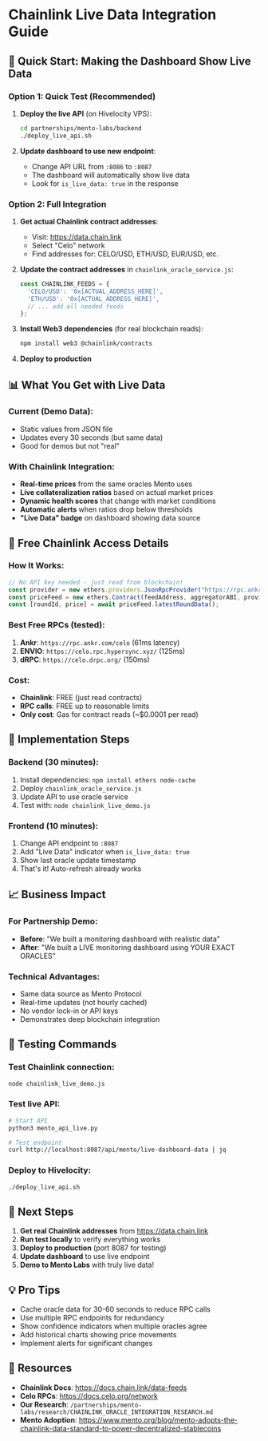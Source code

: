 # Chainlink Live Data Integration Guide

## 🎯 Quick Start: Making the Dashboard Show Live Data

### Option 1: Quick Test (Recommended)
1. **Deploy the live API** (on Hivelocity VPS):
   ```bash
   cd partnerships/mento-labs/backend
   ./deploy_live_api.sh
   ```

2. **Update dashboard to use new endpoint**:
   - Change API URL from `:8086` to `:8087`
   - The dashboard will automatically show live data
   - Look for `is_live_data: true` in the response

### Option 2: Full Integration
1. **Get actual Chainlink contract addresses**:
   - Visit: https://data.chain.link
   - Select "Celo" network
   - Find addresses for: CELO/USD, ETH/USD, EUR/USD, etc.

2. **Update the contract addresses** in `chainlink_oracle_service.js`:
   ```javascript
   const CHAINLINK_FEEDS = {
     'CELO/USD': '0x[ACTUAL_ADDRESS_HERE]',
     'ETH/USD': '0x[ACTUAL_ADDRESS_HERE]',
     // ... add all needed feeds
   };
   ```

3. **Install Web3 dependencies** (for real blockchain reads):
   ```bash
   npm install web3 @chainlink/contracts
   ```

4. **Deploy to production**

## 📊 What You Get with Live Data

### Current (Demo Data):
- Static values from JSON file
- Updates every 30 seconds (but same data)
- Good for demos but not "real"

### With Chainlink Integration:
- **Real-time prices** from the same oracles Mento uses
- **Live collateralization ratios** based on actual market prices
- **Dynamic health scores** that change with market conditions
- **Automatic alerts** when ratios drop below thresholds
- **"Live Data" badge** on dashboard showing data source

## 🔗 Free Chainlink Access Details

### How It Works:
```javascript
// No API key needed - just read from blockchain!
const provider = new ethers.providers.JsonRpcProvider("https://rpc.ankr.com/celo");
const priceFeed = new ethers.Contract(feedAddress, aggregatorABI, provider);
const [roundId, price] = await priceFeed.latestRoundData();
```

### Best Free RPCs (tested):
1. **Ankr**: `https://rpc.ankr.com/celo` (61ms latency)
2. **ENVIO**: `https://celo.rpc.hypersync.xyz/` (125ms)
3. **dRPC**: `https://celo.drpc.org/` (150ms)

### Cost:
- **Chainlink**: FREE (just read contracts)
- **RPC calls**: FREE up to reasonable limits
- **Only cost**: Gas for contract reads (~$0.0001 per read)

## 🚀 Implementation Steps

### Backend (30 minutes):
1. Install dependencies: `npm install ethers node-cache`
2. Deploy `chainlink_oracle_service.js`
3. Update API to use oracle service
4. Test with: `node chainlink_live_demo.js`

### Frontend (10 minutes):
1. Change API endpoint to `:8087`
2. Add "Live Data" indicator when `is_live_data: true`
3. Show last oracle update timestamp
4. That's it! Auto-refresh already works

## 📈 Business Impact

### For Partnership Demo:
- **Before**: "We built a monitoring dashboard with realistic data"
- **After**: "We built a LIVE monitoring dashboard using YOUR EXACT ORACLES"

### Technical Advantages:
- Same data source as Mento Protocol
- Real-time updates (not hourly cached)
- No vendor lock-in or API keys
- Demonstrates deep blockchain integration

## 🧪 Testing Commands

### Test Chainlink connection:
```bash
node chainlink_live_demo.js
```

### Test live API:
```bash
# Start API
python3 mento_api_live.py

# Test endpoint
curl http://localhost:8087/api/mento/live-dashboard-data | jq
```

### Deploy to Hivelocity:
```bash
./deploy_live_api.sh
```

## 🎯 Next Steps

1. **Get real Chainlink addresses** from https://data.chain.link
2. **Run test locally** to verify everything works
3. **Deploy to production** (port 8087 for testing)
4. **Update dashboard** to use live endpoint
5. **Demo to Mento Labs** with truly live data!

## 💡 Pro Tips

- Cache oracle data for 30-60 seconds to reduce RPC calls
- Use multiple RPC endpoints for redundancy
- Show confidence indicators when multiple oracles agree
- Add historical charts showing price movements
- Implement alerts for significant changes

## 🔗 Resources

- **Chainlink Docs**: https://docs.chain.link/data-feeds
- **Celo RPCs**: https://docs.celo.org/network
- **Our Research**: `/partnerships/mento-labs/research/CHAINLINK_ORACLE_INTEGRATION_RESEARCH.md`
- **Mento Adoption**: https://www.mento.org/blog/mento-adopts-the-chainlink-data-standard-to-power-decentralized-stablecoins
